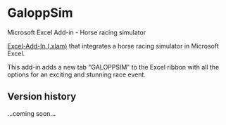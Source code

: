 # GaloppSim
Microsoft Excel Add-in - Horse racing simulator

[Excel-Add-In (.xlam)](https://marco-krapf.de/excel/galoppsim) that integrates a horse racing simulator in Microsoft Excel.

This add-in adds a new tab "GALOPPSIM" to the Excel ribbon with all the options for an exciting and stunning race event.

## Version history
...coming soon...
